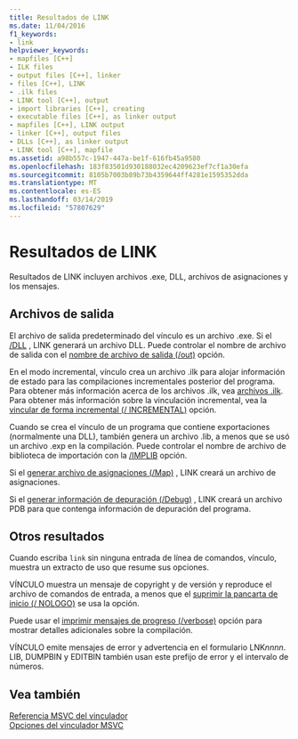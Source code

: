 ```yaml
---
title: Resultados de LINK
ms.date: 11/04/2016
f1_keywords:
- link
helpviewer_keywords:
- mapfiles [C++]
- ILK files
- output files [C++], linker
- files [C++], LINK
- .ilk files
- LINK tool [C++], output
- import libraries [C++], creating
- executable files [C++], as linker output
- mapfiles [C++], LINK output
- linker [C++], output files
- DLLs [C++], as linker output
- LINK tool [C++], mapfile
ms.assetid: a98b557c-1947-447a-be1f-616fb45a9580
ms.openlocfilehash: 183f83501d930188032ec4209623ef7cf1a30efa
ms.sourcegitcommit: 8105b7003b89b73b4359644ff4281e1595352dda
ms.translationtype: MT
ms.contentlocale: es-ES
ms.lasthandoff: 03/14/2019
ms.locfileid: "57807629"
---
```

# <a name="link-output"></a>Resultados de LINK

Resultados de LINK incluyen archivos .exe, DLL, archivos de asignaciones y los mensajes.

##  <a name="_core_output_files"></a> Archivos de salida

El archivo de salida predeterminado del vínculo es un archivo .exe. Si el [/DLL](dll-build-a-dll.md) , LINK generará un archivo DLL. Puede controlar el nombre de archivo de salida con el [nombre de archivo de salida (/out)](out-output-file-name.md) opción.

En el modo incremental, vínculo crea un archivo .ilk para alojar información de estado para las compilaciones incrementales posterior del programa. Para obtener más información acerca de los archivos .ilk, vea [archivos .ilk](dot-ilk-files-as-linker-input.md). Para obtener más información sobre la vinculación incremental, vea la [vincular de forma incremental (/ INCREMENTAL)](incremental-link-incrementally.md) opción.

Cuando se crea el vínculo de un programa que contiene exportaciones (normalmente una DLL), también genera un archivo .lib, a menos que se usó un archivo .exp en la compilación. Puede controlar el nombre de archivo de biblioteca de importación con la [/IMPLIB](implib-name-import-library.md) opción.

Si el [generar archivo de asignaciones (/Map)](map-generate-mapfile.md) , LINK creará un archivo de asignaciones.

Si el [generar información de depuración (/Debug)](debug-generate-debug-info.md) , LINK creará un archivo PDB para que contenga información de depuración del programa.

##  <a name="_core_other_output"></a> Otros resultados

Cuando escriba `link` sin ninguna entrada de línea de comandos, vínculo, muestra un extracto de uso que resume sus opciones.

VÍNCULO muestra un mensaje de copyright y de versión y reproduce el archivo de comandos de entrada, a menos que el [suprimir la pancarta de inicio (/ NOLOGO)](nologo-suppress-startup-banner-linker.md) se usa la opción.

Puede usar el [imprimir mensajes de progreso (/verbose)](verbose-print-progress-messages.md) opción para mostrar detalles adicionales sobre la compilación.

VÍNCULO emite mensajes de error y advertencia en el formulario LNK*nnnn*. LIB, DUMPBIN y EDITBIN también usan este prefijo de error y el intervalo de números.

## <a name="see-also"></a>Vea también

[Referencia MSVC del vinculador](linking.md)<br/>
[Opciones del vinculador MSVC](linker-options.md)
